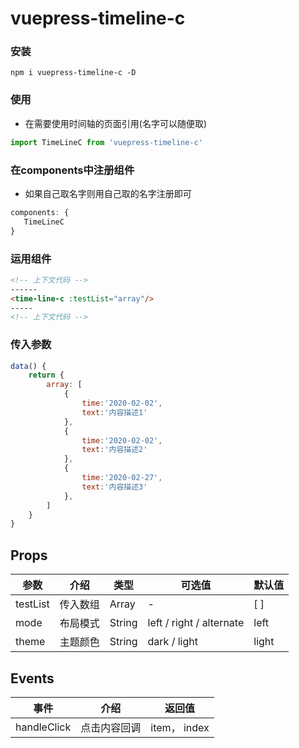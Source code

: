 <!--
 * @Page: 
 * @Version: 1.0.0
 * @Autor: xumeng
 * @Date: 2020-05-31 16:23:51
 * @LastEditors: Please set LastEditors
 * @LastEditTime: 2020-07-01 15:19:05
--> 
# vuepress-timeline-c

### 安装
```
npm i vuepress-timeline-c -D
```

### 使用
- 在需要使用时间轴的页面引用(名字可以随便取)
```js
import TimeLineC from 'vuepress-timeline-c'
```

### 在components中注册组件
- 如果自己取名字则用自己取的名字注册即可
```js
components: {
   TimeLineC 
}
```
### 运用组件
```html
<!-- 上下文代码 -->
------
<time-line-c :testList="array"/>
-----
<!-- 上下文代码 -->
```
### 传入参数
```js
data() {
    return {
        array: [
            {
                time:'2020-02-02',
                text:'内容描述1'
            },
            {
                time:'2020-02-02',
                text:'内容描述2'
            },
            {
                time:'2020-02-27',
                text:'内容描述3'
            },
        ]
    }
}
```

## Props
| 参数      | 介绍           |  类型   |      可选值        | 默认值 |
| -------  | -------------- | ------  | ------------       | ------  |
| testList     | 传入数组        | Array   | -                 | [ ]       |
| mode     | 布局模式        | String   | left / right / alternate   | left      |
| theme     | 主题颜色        | String   | dark / light              | light      |


## Events
| 事件      | 介绍           |  返回值   |      
| -------  | -------------- | ------  | 
| handleClick | 点击内容回调   |  item， index |

